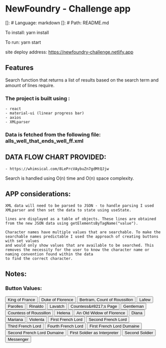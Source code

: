 # NewFoundry - Challenge app
[]: # Language: markdown
[]: # Path: README.md

To install: 
yarn install

To run: 
yarn start

site deploy address: https://newfoundry-challenge.netlify.app

## Features
Search function that returns a list of results based on the search term and amount of lines require.

### The project is built using : 
    - react
    - material-ui (linear progress bar)
    - axios
    - XMLparser

### Data is fetched from the following file: alls_well_that_ends_well_ff.xml

## DATA FLOW CHART PROVIDED: 

    - https://whimsical.com/8LePrcVAybuZn7gdMtQJjw

Search is handled using O(n) time and O(n) space complexity.

## APP considerations: 

    XML data will need to be parsed to JSON - to handle parsing I used XMLparser and then set the data to state using useState.

    lines are displayed as a table of objects. These lines are obtained from the new JSON data using getElementsByTagName("value").

    Character names have multiple values that are searchable. To make the searchable names predictable I used the approach of creating buttons with set values 
    and would only show values that are available to be searched. This removes the necessity for the user to know the character name or naming convention found within the data 
    to find the correct character. 




## Notes: 

### Button Values: 
<div class="character-values-wrapper">
<button name="character" value="KING.">King of France</button>
<button name="character" value="DUKE.">Duke of Florence</button>
<button name="character" value="BER.">Bertram, Count of Roussillon</button>
<button name="character" value="LAF.">Lafew</button>
<button name="character" value="PAR.">Parolles</button>
<button name="character" value="STEW.">Rinaldo</button>
<button name="character" value="CLO.">Lavatch</button>
<button name="character" value="PAGE.">Countess&amp;#8217;s Page</button>
<button name="character" value="GENT.">Gentleman</button>
<button name="character" value="COUNT.">Countess of Roussillon</button>
<button name="character" value="HEL.">Helena</button>
<button name="character" value="WID.">An Old Widow of Florence</button>
<button name="character" value="DIA.">Diana</button>
<button name="character" value="MAR.">Mariana</button>
<button name="character" value="VIOL.">Violenta</button>
<button name="character" value="1. LORD.">First French Lord</button>
<button name="character" value="2. LORD.">Second French Lord</button>
<button name="character" value="3. LORD.">Third French Lord</button>
<button name="character" value="4. LORD.">Fourth French Lord</button>
<button name="character" value="1. LORD. DUM.">First French Lord Dumaine</button>
<button name="character" value="2. LORD. DUM.">Second French Lord Dumaine</button>
<button name="character" value="1. SOLD. AS INTERPRETER.">First Soldier as Interpreter</button>
<button name="character" value="2. SOLD.">Second Soldier</button>
<button name="character" value="MESS.">Messenger</button>
</div>